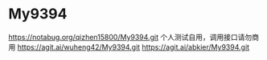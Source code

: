 # My9394
https://notabug.org/qizhen15800/My9394.git
个人测试自用，调用接口请勿商用
https://agit.ai/wuheng42/My9394.git
https://agit.ai/abkier/My9394.git
